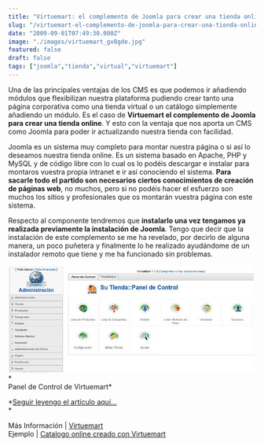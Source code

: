 ```yaml
---
title: "Virtuemart: el complemento de Joomla para crear una tienda online"
slug: "/virtuemart-el-complemento-de-joomla-para-crear-una-tienda-online"
date: "2009-09-01T07:49:30.000Z"
image: "./images/virtuemart_gv8gde.jpg"
featured: false
draft: false
tags: ["joomla","tienda","virtual","virtuemart"]
---
```



Una de las principales ventajas de los <span>CMS</span> es que podemos ir añadiendo módulos que flexibilizan nuestra plataforma pudiendo crear tanto una página corporativa como una tienda virtual o un catálogo simplemente añadiendo un módulo. Es el caso de **Virtuemart el complemento de Joomla para crear una tienda online**. Y esto con la ventaja que nos aporta un <span>CMS</span> como Joomla para poder ir actualizando nuestra tienda con facilidad.

Joomla es un sistema muy completo para montar nuestra página o si así lo deseamos nuestra tienda online. Es un sistema basado en Apache, <span>PHP</span> y MySQL y de código libre con lo cual os lo podéis descargar e instalar para montaros vuestra propia intranet e ir así conociendo el sistema. **Para sacarle todo el partido son necesarios ciertos conocimientos de creación de páginas web**, no muchos, pero si no podéis hacer el esfuerzo son muchos los sitios y profesionales que os montarán vuestra página con este sistema.

Respecto al componente tendremos que **instalarlo una vez tengamos ya realizada previamente la instalación de Joomla**. Tengo que decir que la instalación de este complemento se me ha revelado, por decirlo de alguna manera, un poco puñetera y finalmente lo he realizado ayudándome de un instalador remoto que tiene y me ha funcionado sin problemas.

[![virtuemart1](./images/virtuemart1_xtntsb.jpg "virtuemart1")](http://www.tecnologiapyme.com/ebusiness/virtuemart-el-complemento-de-joomla-para-crear-una-tienda-online)*  
 Panel de Control de Virtuemart*

*[Seguir leyengo el artículo aquí…](http://www.tecnologiapyme.com/ebusiness/virtuemart-el-complemento-de-joomla-para-crear-una-tienda-online)  
*

Más Información | [Virtuemart ](http://virtuemart.net/)  
 Ejemplo | [Catalogo online creado con Virtuemart](http://www.rcforja.com/)



